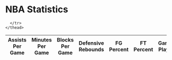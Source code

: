 <h1>NBA Statistics</h1>

<html>
<body>

<script>
  var requestOptions = {
    method: 'GET',
    redirect: 'follow'
  };

  fetch("https://tri3dev.duckdns.org/api/nbastats", requestOptions)
    .then(response => response.json())
    .then(data => {
      const table = document.getElementById("musicTable");
      const tbody = document.createElement("tbody");

      data.forEach(player => {
        const row = document.createElement("tr");

        // Iterate over each property and create a table cell (td) for it
        for (const key in player) {
          const cell = document.createElement("td");
          cell.innerText = player[key];
          row.appendChild(cell);
        }

        tbody.appendChild(row);
      });

      table.appendChild(tbody);
    })
    .catch(error => console.log('error', error));

  // Rest of the code...
</script>


  <table id="musicTable">
    <thead>
      <tr>
        <th onclick="sortTable('assists per game')">Assists Per Game</th>
        <th onclick="sortTable('minutes per game')">Minutes Per Game</th>
        <th onclick="sortTable('blocks per game')">Blocks Per Game</th>
        <th onclick="sortTable('defensive rebounds')">Defensive Rebounds</th>
        <th onclick="sortTable('fg percent')">FG Percent</th>
        <th onclick="sortTable('ft percent')">FT Percent</th>
        <th onclick="sortTable('games played')">Games Played</th>
        <th onclick="sortTable('height (inches)')">Height (inches)</th>
        <th onclick="sortTable('name')">Name</th>
        <th onclick="sortTable('offensive rebounds')">Offensive Rebounds</th>
        <th onclick="sortTable('points per game')">Points Per Game</th>
        <th onclick="sortTable('steals per game')">Steals Per Game</th>
        <th onclick="sortTable('team')">Team</th>
        <th onclick="sortTable('three percent')">Three Percent</th>
        <th onclick="sortTable('weight (pounds)')">Weight (pounds)</th>


      </tr>
    </thead>
  </table>
  
  <script>
    // Function to sort the table based on the selected column
function sortTable(columnName) {
  const table = document.getElementById('musicTable');
  const rows = Array.from(table.tBodies[0].getElementsByTagName('tr'));
  const headerRow = table.getElementsByTagName('thead')[0].getElementsByTagName('tr')[0];
  const isAscending = !headerRow.classList.contains('asc');
  
  rows.sort((rowA, rowB) => {
    let cellA = rowA.querySelector(`td:nth-child(${getColumnIndex(columnName)})`).innerText;
    let cellB = rowB.querySelector(`td:nth-child(${getColumnIndex(columnName)})`).innerText;

    if (columnName.toLowerCase() === 'name' || columnName.toLowerCase() === 'team') {
      return isAscending ? cellA.localeCompare(cellB, undefined, { sensitivity: 'base' }) : cellB.localeCompare(cellA, undefined, { sensitivity: 'base' });
    }

    // Convert the cell values to numbers for the "Games Played" column
    if (columnName.toLowerCase() === 'games played') {
      cellA = parseInt(cellA);
      cellB = parseInt(cellB);
    }
    
    return isAscending ? cellA - cellB : cellB - cellA;
  });
  
  rows.forEach(row => table.tBodies[0].appendChild(row));
  headerRow.classList.toggle('asc');
}


  
    // Helper function to get the index of the selected column
    function getColumnIndex(columnName) {
      const table = document.getElementById('musicTable');
      const headerRow = table.getElementsByTagName('thead')[0].getElementsByTagName('tr')[0];
      const headers = Array.from(headerRow.getElementsByTagName('th'));
      
      return headers.findIndex(header => header.innerText.toLowerCase() === columnName.toLowerCase()) + 1;
    }
  </script>

<script>

const resultContainer = document.getElementById("result");
  // prepare URL's to allow easy switch from deployment and localhost
const url = "https://tri3dev.duckdns.org/api/nbastats"
const create_fetch = url + '/create';
const read_fetch = url + '/';
read_players();

function read_players() {
    // prepare fetch options
    const read_options = {
      method: 'GET', // *GET, POST, PUT, DELETE, etc.
      mode: 'cors', // no-cors, *cors, same-origin
      cache: 'default', // *default, no-cache, reload, force-cache, only-if-cached
      credentials: 'omit', // include, *same-origin, omit
      headers: {
        'Content-Type': 'application/json'
      },
    };     // fetch the data from API
    fetch(read_fetch, read_options)
      // response is a RESTful "promise" on any successful fetch
      .then(response => {
        // check for response errors
        if (response.status !== 200) {
            const errorMsg = 'Database read error: ' + response.status;
            console.log(errorMsg);
            const tr = document.createElement("tr");
            const td = document.createElement("td");
            td.innerHTML = errorMsg;
            tr.appendChild(td);
            return;
        }
        // valid response will have json data
        response.json().then(data => {
            console.log(data);
            for (let row in data) {
              console.log(data[row]);
              add_row(data[row]);
            }
        })
    })
      // catch fetch errors (ie ACCESS to server blocked)
    .catch(err => {
      console.error(err);
      const tr = document.createElement("tr");
      const td = document.createElement("td");
      td.innerHTML = err;
      tr.appendChild(td);
      resultContainer.appendChild(tr);
    });
  }

</script>

</body>
</html>
